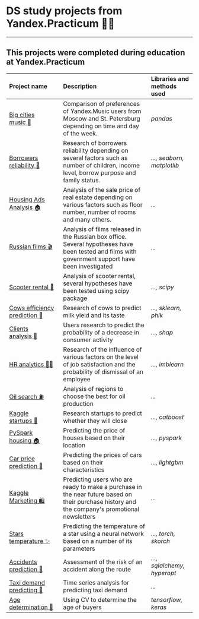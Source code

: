 # DS study projects from Yandex.Practicum 👨‍🎓

---

## This projects were completed during education at Yandex.Practicum

| Project name | Description | Libraries and methods used |
| :---------------------- | :---------------------- | :---------------------- |
| [Big cities music&#160;🎸](01_big_cities_music) | Comparison of preferences of Yandex.Music users from Moscow and St. Petersburg depending on time and day of the week. | *pandas* |
|[Borrowers reliability&#160;🏦](02_borrowers_reliability) | Research of borrowers reliability depending on several factors such as number of children, income level, borrow purpose and family status. | *..., seaborn, matplotlib* |
|[Housing Ads Analysis&#160;🏠](03_housing_ads_analysis)| Analysis of the sale price of real estate depending on various factors such as floor number, number of rooms and many others. | *...* |
|[Russian films&#160;🎬](04_russian_films)| Analysis of films released in the Russian box office. Several hypotheses have been tested and films with government support have been investigated | *...* |
|[Scooter rental&#160;🛴](05_scooter_rental)|Analysis of scooter rental, several hypotheses have been tested using scipy package|*..., scipy*|
|[Cows efficiency prediction&#160;🐄](06_cows_efficiency_prediction)|Research of cows to predict milk yield and its taste|*..., sklearn, phik*|
|[Clients analysis&#160;👥](07_clients_analysis)|Users research to predict the probability of a decrease in consumer activity|*..., shap*|
|[HR analytics&#160;👨‍💻](08_hr_analytics)|Research of the influence of various factors on the level of job satisfaction and the probability of dismissal of an employee|*..., imblearn*|
|[Oil search&#160;⛽](09_oil_search)|Analysis of regions to choose the best for oil production|*...*|
|[Kaggle startups&#160;🤑](10_kaggle_startups)|Research startups to predict whether they will close|*..., catboost*|
|[PySpark housing&#160;🏠](11_pyspark_housing)|Predicting the price of houses based on their location|*..., pyspark*|
|[Car price prediction&#160;🚗](12_car_prices_prediction)|Predicting the prices of cars based on their characteristics|*..., lightgbm*|
|[Kaggle Marketing&#160;🛍️](13_kaggle_marketing)|Predicting users who are ready to make a purchase in the near future based on their purchase history and the company's promotional newsletters|*...*|
|[Stars temperature&#160;✨](14_stars_temperature)|Predicting the temperature of a star using a neural network based on a number of its parameters|*..., torch, skorch*|
|[Accidents prediction&#160;🚗](15_crash_prediction)|Assessment of the risk of an accident along the route|*..., sqlalchemy, hyperopt*|
|[Taxi demand predicting&#160;🚕](16_taxi_demand_predicting)|Time series analysis for predicting taxi demand|*...*|
|[Age determination&#160;🔎](18_age_determination)|Using CV to determine the age of buyers|*tensorflow, keras*|
